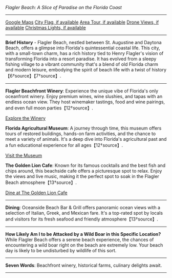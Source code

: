 *Flagler Beach: A Slice of Paradise on the Florida Coast*

---

[Google Maps](https://www.google.com/maps/place/Flagler+Beach,+FL/data=!3m1!1e3)
[City Flag, if available](https://www.google.com/search?tbm=isch&q=Flagler+Beach+FL+Flag+Picture)
[Area Tour, if available](https://www.youtube.com/results?search_query=Flagler+Beach+4k+tour)
[Drone Views, if available](https://www.youtube.com/results?search_query=Flagler+Beach+4k+drone)
[Christmas Lights, if available](https://www.youtube.com/results?search_query=Flagler+Beach+christmas+lights)

---

**Brief History** - Flagler Beach, nestled between St. Augustine and Daytona Beach, offers a glimpse into Florida's quintessential coastal life. This city, with a small-town charm, has a rich history tied to Henry Flagler's vision of transforming Florida into a resort paradise. It has evolved from a sleepy fishing village to a vibrant community that's a blend of old Florida charm and modern leisure, embodying the spirit of beach life with a twist of history【6†source】【7†source】.

---

**Flagler Beachfront Winery**: Experience the unique vibe of Florida's only oceanfront winery. Enjoy premium wines, wine slushies, and tapas with an endless ocean view. They host winemaker tastings, food and wine pairings, and even full moon parties【12†source】.

  [Explore the Winery](https://www.youtube.com/results?search_query=Flagler+Beach+Flagler+Beachfront+Winery)

**Florida Agricultural Museum**: A journey through time, this museum offers tours of restored buildings, hands-on farm activities, and the chance to meet a variety of animals. It's a deep dive into Florida's agricultural past and a fun educational experience for all ages【12†source】.

  [Visit the Museum](https://www.youtube.com/results?search_query=Flagler+Beach+Florida+Agricultural+Museum)

**The Golden Lion Cafe**: Known for its famous cocktails and the best fish and chips around, this beachside cafe offers a picturesque spot to relax. Enjoy the views and live music, making it the perfect spot to soak in the Flagler Beach atmosphere【13†source】.

  [Dine at The Golden Lion Cafe](https://www.youtube.com/results?search_query=Flagler+Beach+The+Golden+Lion+Cafe)

---

**Dining**: Oceanside Beach Bar & Grill offers panoramic ocean views with a selection of Italian, Greek, and Mexican fare. It's a top-rated spot by locals and visitors for its fresh seafood and friendly atmosphere【13†source】.

---

**How Likely Am I to be Attacked by a Wild Boar in this Specific Location?** While Flagler Beach offers a serene beach experience, the chances of encountering a wild boar right on the beach are extremely low. Your beach day is likely to be undisturbed by wildlife of this sort.

---

**Seven Words**: Beachfront winery, historical farms, culinary delights await.

---